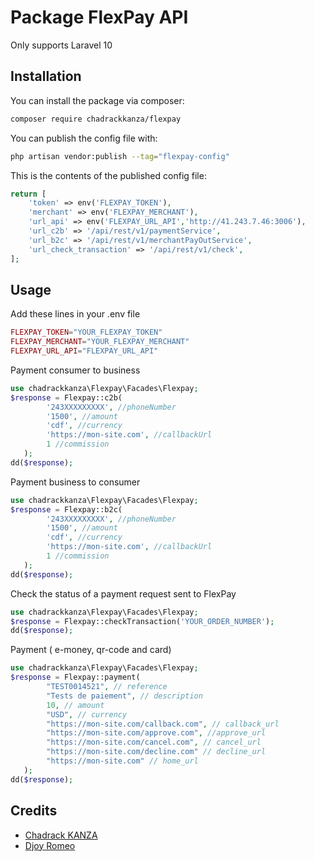 # Package FlexPay API

Only supports Laravel 10

## Installation

You can install the package via composer:

```bash
composer require chadrackkanza/flexpay
```



You can publish the config file with:

```bash
php artisan vendor:publish --tag="flexpay-config"
```

This is the contents of the published config file:

```php
return [
    'token' => env('FLEXPAY_TOKEN'),
    'merchant' => env('FLEXPAY_MERCHANT'),
    'url_api' => env('FLEXPAY_URL_API','http://41.243.7.46:3006'),
    'url_c2b' => '/api/rest/v1/paymentService',
    'url_b2c' => '/api/rest/v1/merchantPayOutService',
    'url_check_transaction' => '/api/rest/v1/check',
];
```


## Usage


Add these lines in your .env file

```php
FLEXPAY_TOKEN="YOUR_FLEXPAY_TOKEN"
FLEXPAY_MERCHANT="YOUR_FLEXPAY_MERCHANT"
FLEXPAY_URL_API="FLEXPAY_URL_API"
```


Payment consumer to business

```php
use chadrackkanza\Flexpay\Facades\Flexpay;
$response = Flexpay::c2b(
        '243XXXXXXXXX', //phoneNumber
        '1500', //amount
        'cdf', //currency
        'https://mon-site.com', //callbackUrl
        1 //commission
   );
dd($response);
```

Payment business to consumer

```php
use chadrackkanza\Flexpay\Facades\Flexpay;
$response = Flexpay::b2c(
        '243XXXXXXXXX', //phoneNumber
        '1500', //amount
        'cdf', //currency
        'https://mon-site.com', //callbackUrl
        1 //commission
   );
dd($response);
```

Check the status of a payment request sent to FlexPay

```php
use chadrackkanza\Flexpay\Facades\Flexpay;
$response = Flexpay::checkTransaction('YOUR_ORDER_NUMBER');
dd($response);
```

Payment ( e-money, qr-code and card)

```php
use chadrackkanza\Flexpay\Facades\Flexpay;
$response = Flexpay::payment(
        "TEST0014521", // reference
        "Tests de paiement", // description
        10, // amount
        "USD", // currency
        "https://mon-site.com/callback.com", // callback_url
        "https://mon-site.com/approve.com", //approve_url
        "https://mon-site.com/cancel.com", // cancel_url
        "https://mon-site.com/decline.com" // decline_url
        "https://mon-site.com" // home_url
   );
dd($response);
```

## Credits

- [Chadrack KANZA](https://github.com/chadrackkanza)
- [Djoy Romeo](https://github.com/djoyromeo-git/FlexPayService)
